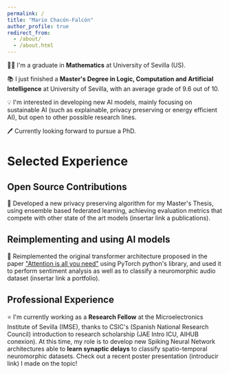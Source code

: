 ```yaml
---
permalink: /
title: "Mario Chacón-Falcón"
author_profile: true
redirect_from: 
  - /about/
  - /about.html
---
```


👨‍🎓 I'm a graduate in **Mathematics** at University of Sevilla (US).

📚 I just finished a **Master's Degree in Logic, Computation and Artificial Intelligence** at University of Sevilla, with an average grade of 9.6 out of 10.

💡 I'm interested in developing new AI models, mainly focusing on sustainable AI (such as explainable, privacy preserving or energy efficient AI), but open to other possible research lines.

🖊️ Currently looking forward to pursue a PhD.


Selected Experience
======

Open Source Contributions
------
🔐 Developed a new privacy preserving algorithm for my Master's Thesis, using ensemble based federated learning, achieving evaluation metrics that compete with other 
state of the art models (insertar link a publications). 

Reimplementing and using AI models
------
🤖 Reimplemented the original transformer architecture proposed in the paper ["Attention is all you need"](https://proceedings.neurips.cc/paper_files/paper/2017/file/3f5ee243547dee91fbd053c1c4a845aa-Paper.pdf)
 using PyTorch python's library, and used it to perform sentiment analysis as well as to classify a neuromorphic audio dataset (insertar link a portfolio).   

Professional Experience
------
⭐ I'm currently working as a **Research Fellow** at the Microelectronics Institute of Sevilla (IMSE), thanks to CSIC's (Spanish National Research Council) introduction to research scholarship (JAE Intro ICU, AIHUB conexion). 
At this time, my role is to develop new Spiking Neural Network architectures able to **learn synaptic delays** to classify spatio-temporal neuromorphic datasets. 
Check out a recent poster presentation (introducir link) I made on the topic!